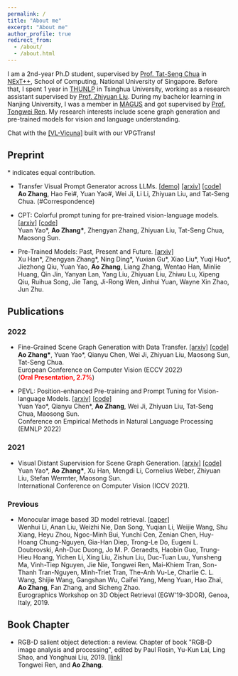 ```yaml
---
permalink: /
title: "About me"
excerpt: "About me"
author_profile: true
redirect_from: 
  - /about/
  - /about.html
---
```


I am a 2nd-year Ph.D student, supervised by [Prof. Tat-Seng Chua](https://www.chuatatseng.com/) in [NExT++](http://www.nextcenter.org/), School of Computing, National University of Singapore. Before that, I spent 1 year in [THUNLP](http://nlp.csai.tsinghua.edu.cn/) in Tsinghua University, working as a research assistant supervised by [Prof. Zhiyuan Liu](http://nlp.csai.tsinghua.edu.cn/~lzy/). During my bachelor learning in Nanjing University, I was a member in [MAGUS](https://magus.ink/) and got supervised by [Prof. Tongwei Ren](https://software.nju.edu.cn/rentw/). My research interests include scene graph generation and pre-trained models for vision and language understanding. 

Chat with the [[VL-Vicuna]](https://vpgtrans.github.io/) built with our VPGTrans!

## Preprint

\* indicates equal contribution.

* Transfer Visual Prompt Generator across LLMs. [[demo]](https://vpgtrans.github.io/)  [[arxiv]](https://arxiv.org/abs/2305.01278)  [[code]](https://github.com/VPGTrans/VPGTrans)  
<strong>Ao Zhang</strong>, Hao Fei#, Yuan Yao#, Wei Ji, Li Li, Zhiyuan Liu, and Tat-Seng Chua.  (#Correspondence)


* CPT: Colorful prompt tuning for pre-trained vision-language models. [[arxiv]](https://arxiv.org/abs/2109.11797)  [[code]](https://github.com/thunlp/CPT)  
Yuan Yao\*, <strong>Ao Zhang\*</strong>, Zhengyan Zhang, Zhiyuan Liu, Tat-Seng Chua, Maosong Sun. 

* Pre-Trained Models: Past, Present and Future. [[arxiv]](https://arxiv.org/abs/2106.07139)  
Xu Han\*, Zhengyan Zhang\*, Ning Ding\*, Yuxian Gu\*, Xiao Liu\*, Yuqi Huo\*, Jiezhong Qiu, Yuan Yao, <strong>Ao Zhang</strong>, Liang Zhang, Wentao Han, Minlie Huang, Qin Jin, Yanyan Lan, Yang Liu, Zhiyuan Liu, Zhiwu Lu, Xipeng Qiu, Ruihua Song, Jie Tang, Ji-Rong Wen, Jinhui Yuan, Wayne Xin Zhao, Jun Zhu.


## Publications
### 2022
* Fine-Grained Scene Graph Generation with Data Transfer. [[arxiv]](https://arxiv.org/abs/2203.11654) [[code]](https://github.com/waxnkw/IETrans-SGG.pytorch)  
<strong>Ao Zhang\*</strong>, Yuan Yao*, Qianyu Chen, Wei Ji, Zhiyuan Liu, Maosong Sun, Tat-Seng Chua.  
European Conference on Computer Vision (ECCV 2022)  
(<span style="color: red">**Oral Presentation, 2.7%**</span>)

* PEVL: Position-enhanced Pre-training and Prompt Tuning for Vision-language Models. [[arxiv]](https://arxiv.org/abs/2205.11169) [[code]](https://github.com/thunlp/PEVL)  
Yuan Yao*, Qianyu Chen*, <strong>Ao Zhang</strong>, Wei Ji, Zhiyuan Liu, Tat-Seng Chua, Maosong Sun.  
Conference on Empirical Methods in Natural Language Processing (EMNLP 2022)  



### 2021
* Visual Distant Supervision for Scene Graph Generation. [[arxiv]](https://arxiv.org/pdf/2103.15365.pdf) [[code]](https://github.com/thunlp/VisualDS)  
Yuan Yao\*, <strong>Ao Zhang\*</strong>, Xu Han, Mengdi Li, Cornelius Weber, Zhiyuan Liu, Stefan Wermter, Maosong Sun.  
International Conference on Computer Vision (ICCV 2021).   

### Previous
* Monocular image based 3D model retrieval. [[paper]](https://magus.ink/homepage_static/paper/shrec19-liw.pdf)  
Wenhui Li, Anan Liu, Weizhi Nie, Dan Song, Yuqian Li, Weijie Wang, Shu Xiang, Heyu Zhou, Ngoc-Minh Bui, Yunchi Cen, Zenian Chen, Huy-Hoang Chung-Nguyen, Gia-Han Diep, Trong-Le Do, Eugeni L. Doubrovski, Anh-Duc Duong, Jo M. P. Geraedts, Haobin Guo, Trung-Hieu Hoang, Yichen Li, Xing Liu, Zishun Liu, Duc-Tuan Luu, Yunsheng Ma, Vinh-Tiep Nguyen, Jie Nie, Tongwei Ren, Mai-Khiem Tran, Son-Thanh Tran-Nguyen, Minh-Triet Tran, The-Anh Vu-Le, Charlie C. L. Wang, Shijie Wang, Gangshan Wu, Caifei Yang, Meng Yuan, Hao Zhai, <strong>Ao Zhang</strong>, Fan Zhang, and Sicheng Zhao.  
Eurographics Workshop on 3D Object Retrieval (EGW'19-3DOR), Genoa, Italy, 2019.   


## Book Chapter
* RGB-D salient object detection: a review. Chapter of book "RGB-D image analysis and processing", edited by Paul Rosin, Yu-Kun Lai, Ling Shao, and Yonghuai Liu, 2019. [[link]](https://magus.ink/homepage_static/paper/chapter19-rentw.pdf)  
Tongwei Ren, and <strong>Ao Zhang</strong>.  
